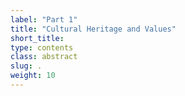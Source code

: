 ```yaml
---
label: "Part 1"
title: "Cultural Heritage and Values"
short_title:
type: contents
class: abstract
slug: .
weight: 10
---
```

